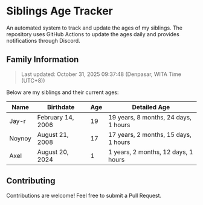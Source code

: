 # Siblings Age Tracker

An automated system to track and update the ages of my siblings. The repository uses GitHub Actions to update the ages daily and provides notifications through Discord.

## Family Information

> Last updated: October 31, 2025 09:37:48 (Denpasar, WITA Time (UTC+8))

Below are my siblings and their current ages:

| Name | Birthdate | Age | Detailed Age |
|------|-----------|-----|-------------|
| Jay-r | February 14, 2006 | 19 | 19 years, 8 months, 24 days, 1 hours |
| Noynoy | August 21, 2008 | 17 | 17 years, 2 months, 15 days, 1 hours |
| Axel | August 20, 2024 | 1 | 1 years, 2 months, 12 days, 1 hours |

## Contributing

Contributions are welcome! Feel free to submit a Pull Request.